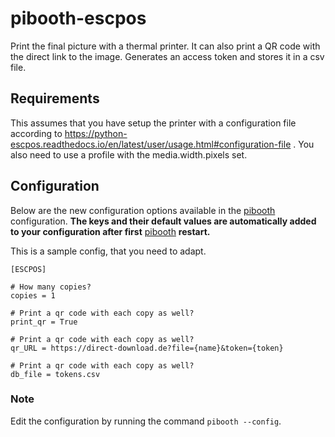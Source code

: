 # pibooth-escpos
Print the final picture with a thermal printer. It can also print a QR code with the direct link to the image.
Generates an access token and stores it in a csv file.

## Requirements
This assumes that you have setup the printer with a configuration file according to https://python-escpos.readthedocs.io/en/latest/user/usage.html#configuration-file .
You also need to use a profile with the media.width.pixels set.

Configuration
-------------

Below are the new configuration options available in the [pibooth](https://pypi.org/project/pibooth) configuration. **The keys and their default values are automatically added to your configuration after first** [pibooth](https://pypi.org/project/pibooth) **restart.**

This is a sample config, that you need to adapt.
``` {.ini}
[ESCPOS]

# How many copies?
copies = 1

# Print a qr code with each copy as well?
print_qr = True

# Print a qr code with each copy as well?
qr_URL = https://direct-download.de?file={name}&token={token}

# Print a qr code with each copy as well?
db_file = tokens.csv

```

### Note

Edit the configuration by running the command `pibooth --config`.